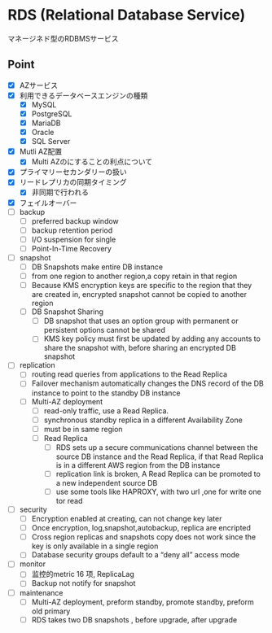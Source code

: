 # RDS (Relational Database Service)
マネージネド型のRDBMSサービス

## Point
- [X] AZサービス
- [X] 利用できるデータベースエンジンの種類
  - [X] MySQL
  - [X] PostgreSQL
  - [X] MariaDB
  - [X] Oracle
  - [X] SQL Server
- [X] Mutli AZ配置
  - [X] Multi AZのにすることの利点について
- [X] プライマリーセカンダリーの扱い
- [X] リードレプリカの同期タイミング
  - [X] 非同期で行われる
- [X] フェイルオーバー
- [ ] backup 
  - [ ] preferred backup window
  - [ ] backup retention period
  - [ ] I/O suspension for single
  - [ ] Point-In-Time Recovery
- [ ] snapshot 
  - [ ] DB Snapshots make entire DB instance
  - [ ] from one region to another region,a copy retain in that region
  - [ ] Because KMS encryption keys are specific to the region that they are created in, encrypted snapshot cannot be copied to another region
  - [ ] DB Snapshot Sharing 
    - [ ] DB snapshot that uses an option group with permanent or persistent options cannot be shared
    - [ ] KMS key policy must first be updated by adding any accounts to share the snapshot with, before sharing an encrypted DB snapshot
- [ ] replication 
  - [ ] routing read queries from applications to the Read Replica
  - [ ] Failover mechanism automatically changes the DNS record of the DB instance to point to the standby DB instance
  - [ ] Multi-AZ deployment 
    - [ ] read-only traffic, use a Read Replica.
    - [ ] synchronous standby replica in a different Availability Zone
    - [ ] must be in same region
    - [ ] Read Replica 
      - [ ] RDS sets up a secure communications channel between the source DB instance and the Read Replica, if that Read Replica is in a different AWS region from the DB instance
      - [ ] replication link is broken, A Read Replica can be promoted to a new independent source DB
      - [ ] use some tools like HAPROXY, with two url ,one for write one tor read
- [ ] security 
  - [ ] Encryption enabled at creating, can not change key later
  - [ ] Once encryption, log,snapshot,autobackup, replica are encripted
  - [ ] Cross region replicas and snapshots copy does not work since the key is only available in a single region
  - [ ] Database security groups default to a “deny all” access mode
- [ ] monitor 
  - [ ] 监控的metric 16 项, ReplicaLag
  - [ ] Backup not notify for snapshot
- [ ] maintenance 
  - [ ] Multi-AZ deployment, preform standby, promote standby, preform old primary
  - [ ] RDS takes two DB snapshots , before upgrade, after upgrade
